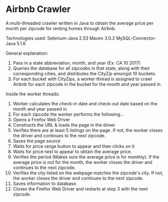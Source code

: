# Airbnb Crawler

A multi-threaded crawler written in Java to obtain the average price per month per zipcode for renting homes through Airbnb.

Technologies used:
Selenium-Java 2.53
Maven 3.0.2
MySQL-Connector-Java 5.1.6

General explanation:
1) Pass in a state abbreviation, month, and year (Ex: CA 10 2017)
2) Queries the database for all zipcodes in that state, along with their corresponding cities, and distributes the CityZip amongst 10 buckets.
3) For each bucket with CityZips, a worker thread is assigned to crawl Airbnb for each zipcode in the bucket for the month and year passed in.

Inside the worker threads:
1) Worker calculates the check-in date and check-out date based on the month and year passed in.
2) For each zipcode the worker performs the following...
3) Opens a Firefox Web Driver
4) Constructs the URL & loads the page in the driver
5) Verifies there are at least 5 listings on the page. If not, the worker closes the driver and continues to the next zipcode.
6) Saves the page source
7) Waits for price range button to appear and then clicks on it
8) Waits for price-text to appear to obtain the average price.
9) Verifies the period (Makes sure the average price is for monthly). If the average price is not for the month, the worker closes the driver and continues to the next zipcode.
10) Verifies the city listed on the webpage matches the zipcode's city. If not, the worker closes the driver and continues to the next zipcode.
11) Saves information to database.
12) Closes the Firefox Web Driver and restarts at step 3 with the next zipcode.

